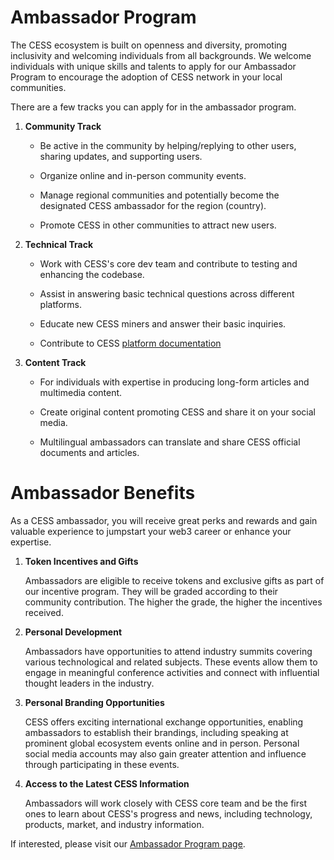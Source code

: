 # Ambassador Program

The CESS ecosystem is built on openness and diversity, promoting inclusivity and welcoming individuals from all backgrounds. We welcome individuals with unique skills and talents to apply for our Ambassador Program to encourage the adoption of CESS network in your local communities.

There are a few tracks you can apply for in the ambassador program.

1. **Community Track**

    * Be active in the community by helping/replying to other users, sharing updates, and supporting users.

    * Organize online and in-person community events.

    * Manage regional communities and potentially become the designated CESS ambassador for the region (country).

    * Promote CESS in other communities to attract new users.

2. **Technical Track**

    * Work with CESS's core dev team and contribute to testing and enhancing the codebase.

    * Assist in answering basic technical questions across different platforms.

    * Educate new CESS miners and answer their basic inquiries.

    * Contribute to CESS [platform documentation](#)

3. **Content Track**

    * For individuals with expertise in producing long-form articles and multimedia content.

    * Create original content promoting CESS and share it on your social media.

    * Multilingual ambassadors can translate and share CESS official documents and articles.

# Ambassador Benefits

As a CESS ambassador, you will receive great perks and rewards and gain valuable experience to jumpstart your web3 career or enhance your expertise.

1. **Token Incentives and Gifts**

    Ambassadors are eligible to receive tokens and exclusive gifts as part of our incentive program. They will be graded according to their community contribution. The higher the grade, the higher the incentives received.

2. **Personal Development**

    Ambassadors have opportunities to attend industry summits covering various technological and related subjects. These events allow them to engage in meaningful conference activities and connect with influential thought leaders in the industry.

3. **Personal Branding Opportunities**

    CESS offers exciting international exchange opportunities, enabling ambassadors to establish their brandings, including speaking at prominent global ecosystem events online and in person. Personal social media accounts may also gain greater attention and influence through participating in these events.

4. **Access to the Latest CESS Information**

    Ambassadors will work closely with CESS core team and be the first ones to learn about CESS's progress and news, including technology, products, market, and industry information.

If interested, please visit our [Ambassador Program page](https://www.cess.cloud/ambassador.html).
